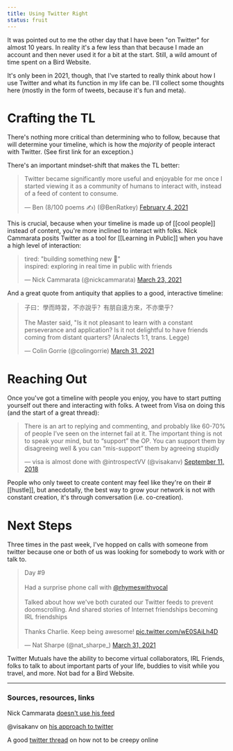 ```yaml
---
title: Using Twitter Right
status: fruit
---
```


It was pointed out to me the other day that I have been "on Twitter" for almost 10 years. In reality it's a few less than that because I made an account and then never used it for a bit at the start. Still, a wild amount of time spent on a Bird Website.

It's only been in 2021, though, that I've started to really think about how I use Twitter and what its function in my life can be. I'll collect some thoughts here (mostly in the form of tweets, because it's fun and meta).

# Crafting the TL

There's nothing more critical than determining who to follow, because that will determine your timeline, which is how the *majority* of people interact with Twitter. (See first link for an exception.)

There's an important mindset-shift that makes the TL better:

<blockquote class="twitter-tweet"><p lang="en" dir="ltr">Twitter became significantly more useful and enjoyable for me once I started viewing it as a community of humans to interact with, instead of a feed of content to consume.</p>&mdash; Ben (8/100 poems ✍️) (@BenRatkey) <a href="https://twitter.com/BenRatkey/status/1357373588060463106?ref_src=twsrc%5Etfw">February 4, 2021</a></blockquote> <script async src="https://platform.twitter.com/widgets.js" charset="utf-8"></script>

This is crucial, because when your timeline is made up of [[cool people]] instead of content, you're more inclined to interact with folks. Nick Cammarata posits Twitter as a tool for [[Learning in Public]] when you have a high level of interaction:

<blockquote class="twitter-tweet" data-conversation="none"><p lang="en" dir="ltr">tired: &quot;building something new 🚀&quot;<br>inspired: exploring in real time in public with friends</p>&mdash; Nick Cammarata (@nickcammarata) <a href="https://twitter.com/nickcammarata/status/1374466068270309376?ref_src=twsrc%5Etfw">March 23, 2021</a></blockquote> <script async src="https://platform.twitter.com/widgets.js" charset="utf-8"></script>

And a great quote from antiquity that applies to a good, interactive timeline:

<blockquote class="twitter-tweet" data-conversation="none"><p lang="zh" dir="ltr">子曰：學而時習，不亦說乎？有朋自遠方來，不亦樂乎？<br><br>The Master said, &quot;Is it not pleasant to learn with a constant perseverance and application? Is it not delightful to have friends coming from distant quarters? (Analects 1:1, trans. Legge)</p>&mdash; Colin Gorrie (@colingorrie) <a href="https://twitter.com/colingorrie/status/1377282804594192385?ref_src=twsrc%5Etfw">March 31, 2021</a></blockquote> <script async src="https://platform.twitter.com/widgets.js" charset="utf-8"></script>

# Reaching Out

Once you've got a timeline with people you enjoy, you have to start putting yourself out there and interacting with folks. A tweet from Visa on doing this (and the start of a great thread):

<blockquote class="twitter-tweet"><p lang="en" dir="ltr">There is an art to replying and commenting, and probably like 60-70% of people I’ve seen on the internet fail at it. The important thing is not to speak your mind, but to “support” the OP. You can support them by disagreeing well &amp; you can “mis-support” them by agreeing stupidly</p>&mdash; visa is almost done with @introspectVV (@visakanv) <a href="https://twitter.com/visakanv/status/1039420186586038273?ref_src=twsrc%5Etfw">September 11, 2018</a></blockquote> <script async src="https://platform.twitter.com/widgets.js" charset="utf-8"></script>

People who only tweet to create content may feel like they're on their #[[hustle]], but anecdotally, the best way to grow your network is not with constant creation, it's through conversation (i.e. co-creation).

# Next Steps

Three times in the past week, I've hopped on calls with someone from twitter because one or both of us was looking for somebody to work with or talk to.

<blockquote class="twitter-tweet" data-conversation="none"><p lang="en" dir="ltr">Day #9<br><br>Had a surprise phone call with <a href="https://twitter.com/rhymeswithvocal?ref_src=twsrc%5Etfw">@rhymeswithvocal</a> <br><br>Talked about how we&#39;ve both curated our Twitter feeds to prevent doomscrolling. And shared stories of Internet friendships becoming IRL friendships<br><br>Thanks Charlie. Keep being awesome! <a href="https://t.co/wE0SAiLh4D">pic.twitter.com/wE0SAiLh4D</a></p>&mdash; Nat Sharpe (@nat_sharpe_) <a href="https://twitter.com/nat_sharpe_/status/1377058151875350530?ref_src=twsrc%5Etfw">March 31, 2021</a></blockquote> <script async src="https://platform.twitter.com/widgets.js" charset="utf-8"></script>

Twitter Mutuals have the ability to become virtual collaborators, IRL Friends, folks to talk to about important parts of your life, buddies to visit while you travel, and more. Not bad for a Bird Website.

---
### Sources, resources, links

Nick Cammarata [doesn't use his feed](https://twitter.com/nickcammarata/status/1321685793857888256?s=20)

@visakanv on [his approach to twitter](http://visakanv.com/marketing/twitter/)

A good [twitter thread](https://twitter.com/liminal_warmth/status/1375225905182732293?s=20) on how not to be creepy online